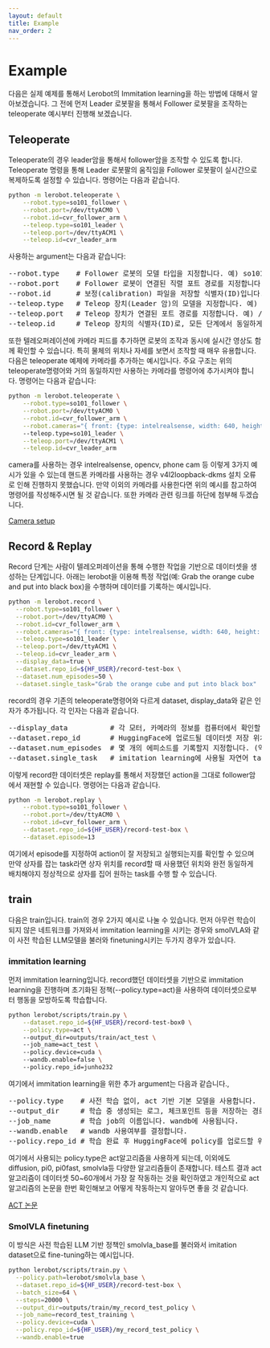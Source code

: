 ```yaml
---
layout: default
title: Example
nav_order: 2
---
```


# Example

다음은 실제 예제를 통해서 Lerobot의 Immitation learning을 하는 방법에 대해서 알아보겠습니다.
그 전에 먼저 Leader 로봇팔을 통해서 Follower 로봇팔을 조작하는 teleoperate 예시부터 진행해 보겠습니다.


## Teleoperate
Teleoperate의 경우 leader암을 통해서 follower암을 조작할 수 있도록 합니다. Teleoperate 명령을 통해 Leader 로봇팔의 움직임을 Follower 로봇팔이 실시간으로 복제하도록 설정할 수 있습니다. 명령어는 다음과 같습니다.

```bash
python -m lerobot.teleoperate \
    --robot.type=so101_follower \
    --robot.port=/dev/ttyACM0 \
    --robot.id=cvr_follower_arm \
    --teleop.type=so101_leader \
    --teleop.port=/dev/ttyACM1 \
    --teleop.id=cvr_leader_arm
```

사용하는 argument는 다음과 같습니다:

<pre>
--robot.type    # Follower 로봇의 모델 타입을 지정합니다. 예) so101_follower
--robot.port    # Follower 로봇이 연결된 직렬 포트 경로를 지정합니다. 예) /dev/ttyACM0
--robot.id      # 보정(calibration) 파일을 저장할 식별자(ID)입니다.
--teleop.type   # Teleop 장치(Leader 암)의 모델을 지정합니다. 예) so101_leader
--teleop.port   # Teleop 장치가 연결된 포트 경로를 지정합니다. 예) /dev/ttyACM1
--teleop.id     # Teleop 장치의 식별자(ID)로, 모든 단계에서 동일하게 사용해야 합니다.
</pre>

또한 텔레오퍼레이션에 카메라 피드를 추가하면 로봇의 조작과 동시에 실시간 영상도 함께 확인할 수 있습니다. 특히 물체의 위치나 자세를 보면서 조작할 때 매우 유용합니다. 다음은 teleoperate 예제에 카메라를 추가하는 예시입니다.
주요 구조는 위의 teleoperate명령어와 거의 동일하지만 사용하는 카메라를 명령어에 추가시켜야 합니다. 명령어는 다음과 같습니다:

```bash
python -m lerobot.teleoperate \
    --robot.type=so101_follower \
    --robot.port=/dev/ttyACM0 \
    --robot.id=cvr_follower_arm \
    --robot.cameras="{ front: {type: intelrealsense, width: 640, height: 480, fps: 15, serial_number_or_name: 223322300015}, top: {type: opencv, index_or_path: 0, width: 640, height: 480, fps: 15}}"
    --teleop.type=so101_leader \
    --teleop.port=/dev/ttyACM1 \
    --teleop.id=cvr_leader_arm
```

camera를 사용하는 경우 intelrealsense, opencv, phone cam 등 이렇게 3가지 예시가 있을 수 있는데 핸드폰 카메라를 사용하는 경우 v4l2loopback-dkms 설치 오류로 인해 진행하지 못했습니다. 만약 이외의 카메라를 사용한다면 위의 예시를 참고하여 명령어를 작성해주시면 될 것 같습니다. 또한 카메라 관련 링크를 하단에 첨부해 두겠습니다.

[Camera setup](https://huggingface.co/docs/lerobot/cameras?use+phone=Linux#setup-cameras)

## Record & Replay

Record 단계는 사람이 텔레오퍼레이션을 통해 수행한 작업을 기반으로 데이터셋을 생성하는 단계입니다. 아래는 lerobot을 이용해 특정 작업(예: Grab the orange cube and put into black box)을 수행하며 데이터를 기록하는 예시입니다.

```bash
python -m lerobot.record \
  --robot.type=so101_follower \
  --robot.port=/dev/ttyACM0 \
  --robot.id=cvr_follower_arm \
  --robot.cameras="{ front: {type: intelrealsense, width: 640, height: 480, fps: 15, serial_number_or_name: 223322300039}, top: {type: opencv, index_or_path: 0, width: 640, height: 480, fps: 15}}" \
  --teleop.type=so101_leader \
  --teleop.port=/dev/ttyACM1 \
  --teleop.id=cvr_leader_arm \
  --display_data=true \
  --dataset.repo_id=${HF_USER}/record-test-box \
  --dataset.num_episodes=50 \
  --dataset.single_task="Grab the orange cube and put into black box"
```

record의 경우 기존의 teleoperate명령어와 다르게 dataset, display_data와 같은 인자가 추가됩니다. 각 인자는 다음과 같습니다.

<pre>
--display_data          # 각 모터, 카메라의 정보를 컴퓨터에서 확인할 수 있습니다.
--dataset.repo_id       # HuggingFace에 업로드될 데이터셋 저장 위치를 지정합니다.
--dataset.num_episodes  # 몇 개의 에피소드를 기록할지 지정합니다. (약 50개)
--dataset.single_task   # imitation learning에 사용될 자연어 task 명령어를 지정.
</pre>

이렇게 record한 데이터셋은 replay를 통해서 저장했던 action을 그대로 follower암에서 재현할 수 있습니다. 명령어는 다음과 같습니다.

```bash
python -m lerobot.replay \
    --robot.type=so101_follower \
    --robot.port=/dev/ttyACM0 \
    --robot.id=cvr_follower_arm \
    --dataset.repo_id=${HF_USER}/record-test-box \
    --dataset.episode=13
```

여기에서 episode를 지정하여 action이 잘 저장되고 실행되는지를 확인할 수 있으며 만약 상자를 잡는 task라면 상자 위치를 record할 때 사용했던 위치와 완전 동일하게 배치해야지 정상적으로 상자를 집어 원하는 task를 수행 할 수 있습니다.

## train

다음은 train입니다. train의 경우 2가지 예시로 나눌 수 있습니다. 먼저 아무런 학습이 되지 않은 네트워크를 가져와서 immitation learning을 시키는 경우와 smolVLA와 같이 사전 학습된 LLM모델을 불러와 finetuning시키는 두가지 경우가 있습니다.


### immitation learning
먼저 immitation learning입니다. record했던 데이터셋을 기반으로 immitation learning을 진행하며 초기화된 정책(--policy.type=act)을 사용하여 데이터셋으로부터 행동을 모방하도록 학습합니다.

```bash
python lerobot/scripts/train.py \
    --dataset.repo_id=${HF_USER}/record-test-box0 \
    --policy.type=act \   
    --output_dir=outputs/train/act_test \   
    --job_name=act_test \   
    --policy.device=cuda \   
    --wandb.enable=false \ 
    --policy.repo_id=junho232
```

여기에서 immitation learning을 위한 추가 argument는 다음과 같습니다.,

<pre>
--policy.type    # 사전 학습 없이, act 기반 기본 모델을 사용합니다.
--output_dir     # 학습 중 생성되는 로그, 체크포인트 등을 저장하는 경로입니다.
--job_name       # 학습 job의 이름입니다. wandb에 사용됩니다.
--wandb.enable   # wandb 사용여부를 결정합니다.
--policy.repo_id # 학습 완료 후 HuggingFace에 policy를 업로드할 위치입니다
</pre>

여기에서 사용되는 policy.type은 act알고리즘을 사용하게 되는데, 이외에도 diffusion, pi0, pi0fast, smolvla등 다양한 알고리즘들이 존재합니다. 테스트 결과 act알고리즘이 데이터셋 50~60개에서 가장 잘 작동하는 것을 확인하였고 개인적으로 act알고리즘의 논문을 한번 확인해보고 어떻게 작동하는지 알아두면 좋을 것 같습니다. 

[ACT 논문](https://arxiv.org/abs/2304.13705)

### SmolVLA finetuning
이 방식은 사전 학습된 LLM 기반 정책인 smolvla_base를 불러와서 imitation dataset으로 fine-tuning하는 예시입니다.

```bash
python lerobot/scripts/train.py \
  --policy.path=lerobot/smolvla_base \
  --dataset.repo_id=${HF_USER}/record-test-box \
  --batch_size=64 \
  --steps=20000 \
  --output_dir=outputs/train/my_record_test_policy \
  --job_name=record_test_training \
  --policy.device=cuda \
  --policy.repo_id=${HF_USER}/my_record_test_policy \
  --wandb.enable=true
```

